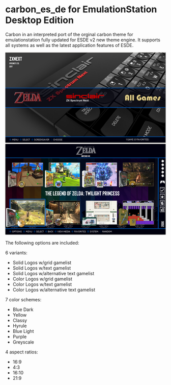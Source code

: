 # carbon_es_de for EmulationStation Desktop Edition

Carbon in an interpreted port of the orginal carbon theme for emulationstation fully updated for ESDE v2 new theme engine. It supports all systems as well as the latest application features of ESDE.

![systems](sys.png)
![games](game.png)

The following options are included:

6 variants:

- Solid Logos w/grid gamelist
- Solid Logos w/text gamelist
- Solid Logos w/alternative text gamelist
- Color Logos w/grid gamelist
- Color Logos w/text gamelist
- Color Logos w/alternative text gamelist


7 color schemes:

- Blue Dark
- Yellow
- Classy
- Hyrule
- Blue Light
- Purple
- Greyscale


4 aspect ratios:

- 16:9
- 4:3
- 16:10
- 21:9



